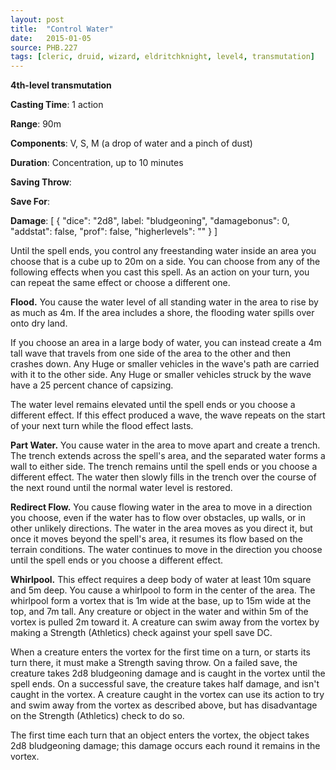 ```yaml
---
layout: post
title:  "Control Water"
date:   2015-01-05
source: PHB.227
tags: [cleric, druid, wizard, eldritchknight, level4, transmutation]
---
```


**4th-level transmutation**

**Casting Time**: 1 action

**Range**: 90m

**Components**: V, S, M (a drop of water and a pinch of dust)

**Duration**: Concentration, up to 10 minutes

**Saving Throw**:

**Save For**:

**Damage**: [ { "dice": "2d8", label: "bludgeoning", "damagebonus": 0, "addstat": false, "prof": false, "higherlevels": "" } ]

Until the spell ends, you control any freestanding water inside an area you choose that is a cube up to 20m on a side. You can choose from any of the following effects when you cast this spell. As an action on your turn, you can repeat the same effect or choose a different one.

**Flood.** You cause the water level of all standing water in the area to rise by as much as 4m. If the area includes a shore, the flooding water spills over onto dry land.

If you choose an area in a large body of water, you can instead create a 4m tall wave that travels from one side of the area to the other and then crashes down. Any Huge or smaller vehicles in the wave's path are carried with it to the other side. Any Huge or smaller vehicles struck by the wave have a 25 percent chance of capsizing.

The water level remains elevated until the spell ends or you choose a different effect. If this effect produced a wave, the wave repeats on the start of your next turn while the flood effect lasts.

**Part Water.** You cause water in the area to move apart and create a trench. The trench extends across the spell's area, and the separated water forms a wall to either side. The trench remains until the spell ends or you choose a different effect. The water then slowly fills in the trench over the course of the next round until the normal water level is restored.

**Redirect Flow.** You cause flowing water in the area to move in a direction you choose, even if the water has to flow over obstacles, up walls, or in other unlikely directions. The water in the area moves as you direct it, but once it moves beyond the spell's area, it resumes its flow based on the terrain conditions. The water continues to move in the direction you choose until the spell ends or you choose a different effect.

**Whirlpool.** This effect requires a deep body of water at least 10m square and 5m deep. You cause a whirlpool to form in the center of the area. The whirlpool form a vortex that is 1m wide at the base, up to 15m wide at the top, and 7m tall. Any creature or object in the water and within 5m of the vortex is pulled 2m toward it. A creature can swim away from the vortex by making a Strength (Athletics) check against your spell save DC.

When a creature enters the vortex for the first time on a turn, or starts its turn there, it must make a Strength saving throw. On a failed save, the creature takes 2d8 bludgeoning damage and is caught in the vortex until the spell ends. On a successful save, the creature takes half damage, and isn't caught in the vortex. A creature caught in the vortex can use its action to try and swim away from the vortex as described above, but has disadvantage on the Strength (Athletics) check to do so.

The first time each turn that an object enters the vortex, the object takes 2d8 bludgeoning damage; this damage occurs each round it remains in the vortex.
